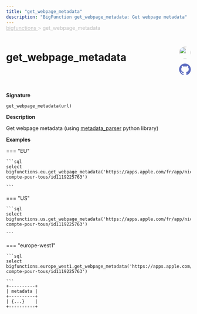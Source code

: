 ```yaml
---
title: "get_webpage_metadata"
description: "BigFunction get_webpage_metadata: Get webpage metadata"
---
```


<span style="color: silver; position: relative; top: -1rem">
  <a href=".." style="color: silver">bigfunctions </a> > get_webpage_metadata
</span>

# get_webpage_metadata


<div style="position: relative; top: -4rem; margin-bottom:  -2rem; text-align: right; z-index: 9999;">
  
  <a href="https://www.linkedin.com/in/paul-marcombes" title="Author: Paul Marcombes" target="_blank">
    <img src="https://lh3.googleusercontent.com/a-/ACB-R5RDf2yxcw1p_IYLCKmiUIScreatDdhG8B83om6Ohw=s260" width="32" style=" border-radius: 50% !important">
  </a>
  
  <a href="{REPO_URL}/tree/main/bigfunctions/get_webpage_metadata.yaml" title="Edit on GitHub" target="_blank"><svg xmlns="http://www.w3.org/2000/svg" width="32" height="32" viewBox="0 0 24 24"><path fill="#5d6cc0" d="M12 0c-6.626 0-12 5.373-12 12 0 5.302 3.438 9.8 8.207 11.387.599.111.793-.261.793-.577v-2.234c-3.338.726-4.033-1.416-4.033-1.416-.546-1.387-1.333-1.756-1.333-1.756-1.089-.745.083-.729.083-.729 1.205.084 1.839 1.237 1.839 1.237 1.07 1.834 2.807 1.304 3.492.997.107-.775.418-1.305.762-1.604-2.665-.305-5.467-1.334-5.467-5.931 0-1.311.469-2.381 1.236-3.221-.124-.303-.535-1.524.117-3.176 0 0 1.008-.322 3.301 1.23.957-.266 1.983-.399 3.003-.404 1.02.005 2.047.138 3.006.404 2.291-1.552 3.297-1.23 3.297-1.23.653 1.653.242 2.874.118 3.176.77.84 1.235 1.911 1.235 3.221 0 4.609-2.807 5.624-5.479 5.921.43.372.823 1.102.823 2.222v3.293c0 .319.192.694.801.576 4.765-1.589 8.199-6.086 8.199-11.386 0-6.627-5.373-12-12-12z"/></svg></a>
</div>



**Signature** 
```
get_webpage_metadata(url)
```

**Description**

Get webpage metadata
(using [metadata_parser](https://github.com/jvanasco/metadata_parser) python library)






**Examples**













=== "EU"

    ```sql
    select bigfunctions.eu.get_webpage_metadata('https://apps.apple.com/fr/app/nickel-compte-pour-tous/id1119225763')
    
    ```




=== "US"

    ```sql
    select bigfunctions.us.get_webpage_metadata('https://apps.apple.com/fr/app/nickel-compte-pour-tous/id1119225763')
    
    ```




=== "europe-west1"

    ```sql
    select bigfunctions.europe_west1.get_webpage_metadata('https://apps.apple.com/fr/app/nickel-compte-pour-tous/id1119225763')
    
    ```









<pre style="margin-top: -1rem;">
<code style="padding-top: 0px; padding-bottom: 0px;">+----------+
| metadata |
+----------+
| {...}    |
+----------+
</code>
</pre>









